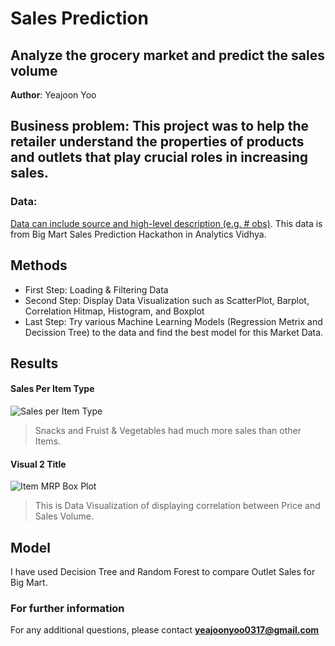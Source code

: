 # Sales Prediction
## Analyze the grocery market and predict the sales volume

**Author**: Yeajoon Yoo

## Business problem: This project was to help the retailer understand the properties of products and outlets that play crucial roles in increasing sales.

### Data:
[Data can include source and high-level description (e.g. # obs)](https://datahack.analyticsvidhya.com/contest/practice-problem-big-mart-sales-iii/).
This data is from Big Mart Sales Prediction Hackathon in Analytics Vidhya.


## Methods
- First Step: Loading & Filtering Data
- Second Step: Display Data Visualization such as ScatterPlot, Barplot, Correlation Hitmap, Histogram, and Boxplot
- Last Step: Try various Machine Learning Models (Regression Metrix and Decission Tree) to the data and find the best model for this Market Data.

## Results

#### Sales Per Item Type
![Sales per Item Type](https://user-images.githubusercontent.com/102710414/172982898-a8f3ee72-3031-4ac3-8312-2ae3601f1576.png)

>Snacks and Fruist & Vegetables had much more sales than other Items.

#### Visual 2 Title

![Item MRP Box Plot](https://github.com/daveyeajoon/sales-prediction/issues/5#issue-1305282118)
>This is Data Visualization of displaying correlation between Price and Sales Volume.

## Model

I have used Decision Tree and Random Forest to compare Outlet Sales for Big Mart.


### For further information
For any additional questions, please contact **yeajoonyoo0317@gmail.com**
